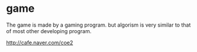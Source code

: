 # game
The game is made by a gaming program. but algorism is very similar to that of most other developing program.

http://cafe.naver.com/coe2
